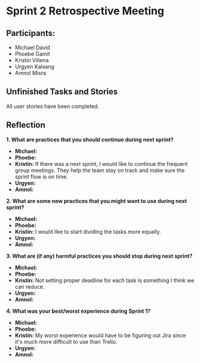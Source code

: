 # Sprint 2 Retrospective Meeting

## Participants: 
- Michael David
- Phoebe Gamit
- Kristin Villena
- Urgyen Kalsang
- Amnol Misra

## Unfinished Tasks and Stories 
  All user stories have been completed.

## Reflection
**1. What are practices that you should continue during next sprint?**
  - **Michael:**
  - **Phoebe:** 
  - **Kristin:** If there was a next sprint, I would like to continue the frequent group meetings. They help the team stay on track and make sure the sprint flow is on time.
  - **Urgyen:** 
  - **Amnol:** 

**2. What are some new practices that you might want to use during next sprint?**
  - **Michael:**
  - **Phoebe:** 
  - **Kristin:** I would like to start dividing the tasks more equally. 
  - **Urgyen:** 
  - **Amnol:** 

**3. What are (if any) harmful practices you should stop during next sprint?**
  - **Michael:**
  - **Phoebe:** 
  - **Kristin:** Not setting proper deadline for each task is something I think we can reduce.  
  - **Urgyen:** 
  - **Amnol:** 

**4. What was your best/worst experience during Sprint 1?**
  - **Michael:**
  - **Phoebe:** 
  - **Kristin:** My worst experience would have to be figuring out Jira since it's much more difficult to use than Trello. 
  - **Urgyen:** 
  - **Amnol:**
